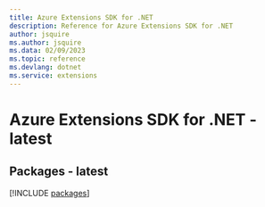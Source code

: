 ```yaml
---
title: Azure Extensions SDK for .NET
description: Reference for Azure Extensions SDK for .NET
author: jsquire
ms.author: jsquire
ms.data: 02/09/2023
ms.topic: reference
ms.devlang: dotnet
ms.service: extensions
---
```

# Azure Extensions SDK for .NET - latest
## Packages - latest
[!INCLUDE [packages](extensions-index.md)]